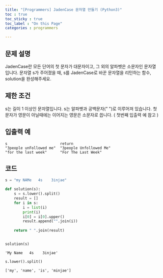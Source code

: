 ```yaml
---
title: "[Programmers] JadenCase 문자열 만들기 (Python3)"
toc : true
toc_sticky : true
toc_label : "On this Page"
categories : programmers

---
```

## 문제 설명
JadenCase란 모든 단어의 첫 문자가 대문자이고, 그 외의 알파벳은 소문자인 문자열입니다. 문자열 s가 주어졌을 때, s를 JadenCase로 바꾼 문자열을 리턴하는 함수, solution을 완성해주세요.

## 제한 조건
s는 길이 1 이상인 문자열입니다.
s는 알파벳과 공백문자(" ")로 이루어져 있습니다.
첫 문자가 영문이 아닐때에는 이어지는 영문은 소문자로 씁니다. ( 첫번째 입출력 예 참고 )

## 입출력 예
```
s	                     return
"3people unFollowed me"	 "3people Unfollowed Me"
"for the last week"	     "For The Last Week"
```
## 코드


```python
s = "my NAMe   4s    3injae"
```


```python
def solution(s):
    s = s.lower().split()
    result = []
    for i in s:
        i = list(i)
        print(i)
        i[0] = i[0].upper()
        result.append("".join(i))
        
    return " ".join(result)
    
```


```python
solution(s)
```




    'My Name   4s    3injae'




```python
s.lower().split()
```




    ['my', 'name', 'is', 'minjae']


